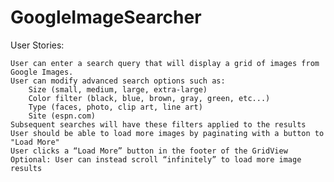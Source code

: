 GoogleImageSearcher
===================
User Stories:

    User can enter a search query that will display a grid of images from Google Images.
    User can modify advanced search options such as:
        Size (small, medium, large, extra-large)
        Color filter (black, blue, brown, gray, green, etc...)
        Type (faces, photo, clip art, line art)
        Site (espn.com)
    Subsequent searches will have these filters applied to the results
    User should be able to load more images by paginating with a button to "Load More"
    User clicks a “Load More” button in the footer of the GridView
    Optional: User can instead scroll “infinitely” to load more image results
